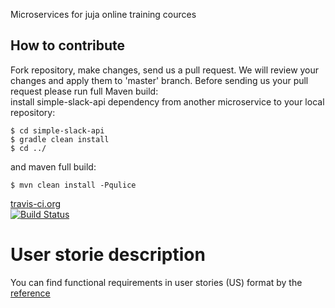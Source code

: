 Microservices for juja online training cources

## How to contribute
Fork repository, make changes, send us a pull request. We will review your changes and apply them to 'master' branch.
Before sending us your pull request please run full Maven build:  
install simple-slack-api dependency from another microservice to your local repository:

```
$ cd simple-slack-api
$ gradle clean install
$ cd ../
```
and maven full build:

```
$ mvn clean install -Pqulice
```
[travis-ci.org](http://www.travis-ci.org)<br/>
[![Build Status](https://travis-ci.org/JuniorsJava/microservices.svg?branch=master)](https://travis-ci.org/JuniorsJava/microservices)

# User storie description
You can find functional requirements in user stories (US) format by the [reference](https://docs.google.com/spreadsheets/d/1WaUEXPRBYdqgN5GBG46V4_gQ350cn4P7EfobnORq_vc/edit#gid=0)
